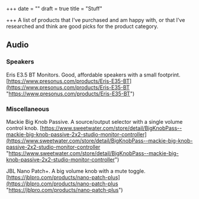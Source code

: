 +++
date = ""
draft = true
title = "Stuff"

+++
A list of products that I've purchased and am happy with, or that I've researched and think are good picks for the product category.

## Audio

### Speakers

Eris E3.5 BT Monitors. Good, affordable speakers with a small footprint. [https://www.presonus.com/products/Eris-E35-BT](https://www.presonus.com/products/Eris-E35-BT "https://www.presonus.com/products/Eris-E35-BT")

### Miscellaneous

Mackie Big Knob Passive. A source/output selector with a single volume control knob. [https://www.sweetwater.com/store/detail/BigKnobPass--mackie-big-knob-passive-2x2-studio-monitor-controller](https://www.sweetwater.com/store/detail/BigKnobPass--mackie-big-knob-passive-2x2-studio-monitor-controller "https://www.sweetwater.com/store/detail/BigKnobPass--mackie-big-knob-passive-2x2-studio-monitor-controller")

JBL Nano Patch+. A big volume knob with a mute toggle. [https://jblpro.com/products/nano-patch-plus](https://jblpro.com/products/nano-patch-plus "https://jblpro.com/products/nano-patch-plus")